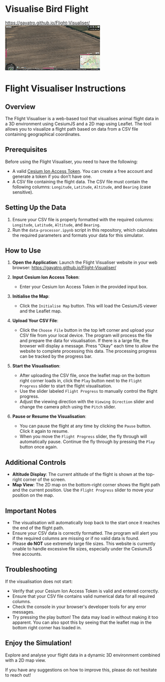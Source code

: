 # Visualise Bird Flight
https://gayatro.github.io/Flight-Visualiser/
![Demo](assets/demo.gif)

# Flight Visualiser Instructions

## Overview

The Flight Visualiser is a web-based tool that visualises animal flight data in a 3D environment using CesiumJS and a 2D map using Leaflet. The tool allows you to visualize a flight path based on data from a CSV file containing geographical coordinates.

## Prerequisites

Before using the Flight Visualiser, you need to have the following:
- A valid [Cesium Ion Access Token](https://ion.cesium.com/signin/tokens?page=1). You can create a free account and generate a token if you don’t have one.
- A CSV file containing the flight data. The CSV file must contain the following columns: `Longitude`, `Latitude`, `Altitude`, and `Bearing` (case sensitive).

## Setting Up the Data

1. Ensure your CSV file is properly formatted with the required columns: `Longitude`, `Latitude`, `Altitude`, and `Bearing`.
2. Run the `data-processor.ipynb` script in this repository, which calculates the required parameters and formats your data for this simulator.

## How to Use

1. **Open the Application**: Launch the Flight Visualiser website in your web browser: https://gayatro.github.io/Flight-Visualiser/ 

2. **Input Cesium Ion Access Token**:
   - Enter your Cesium Ion Access Token in the provided input box.

3. **Initialise the Map**:
   - Click the `Initialise Map` button. This will load the CesiumJS viewer and the Leaflet map.
   
4. **Upload Your CSV File**:
   - Click the `Choose File` button in the top left corner and upload your CSV file from your local device. The program will process the file and prepare the data for visualisation. If there is a large file, the browser will display a message. Press "Okay" each time to allow the website to complete processing this data. The processing progress can be tracked by the progress bar.

5. **Start the Visualisation**:
   - After uploading the CSV file, once the leaflet map on the bottom right corner loads in, click the `Play` button next to the `Flight Progress` slider to start the flight visualisation.
   - Use the slider labeled `Flight Progress` to manually control the flight progress.
   - Adjust the viewing direction with the `Viewing Direction` slider and change the camera pitch using the `Pitch` slider.

6. **Pause or Resume the Visualisation**:
   - You can pause the flight at any time by clicking the `Pause` button. Click it again to resume.
   - When you move the `Flight Progress` slider, the fly through will automatically pause. Continue the fly through by pressing the `Play` button once again.

## Additional Controls

- **Altitude Display**: The current altitude of the flight is shown at the top-right corner of the screen.
- **Map View**: The 2D map on the bottom-right corner shows the flight path and the current position. Use the `Flight Progress` slider to move your position on the map.

## Important Notes

- The visualisation will automatically loop back to the start once it reaches the end of the flight path.
- Ensure your CSV data is correctly formatted. The program will alert you if the required columns are missing or if no valid data is found.
- Please **do NOT** use extremely large file sizes. This website is currently unable to handle excessive file sizes, especially under the CesiumJS free accounts. 

## Troubleshooting

If the visualisation does not start:
- Verify that your Cesium Ion Access Token is valid and entered correctly.
- Ensure that your CSV file contains valid numerical data for all required columns.
- Check the console in your browser's developer tools for any error messages.
- Try pressing the play button! The data may load in without making it too apparent. You can also spot this by seeing that the leaflet map in the bottom right corner has loaded in.
  
## Enjoy the Simulation!

Explore and analyse your flight data in a dynamic 3D environment combined with a 2D map view.

If you have any suggestions on how to improve this, please do not hesitate to reach out!
